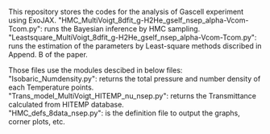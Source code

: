 This repository stores the codes for the analysis of Gascell experiment using ExoJAX. 
"HMC_MultiVoigt_8dfit_g-H2He_gself_nsep_alpha-Vcom-Tcom.py": runs the Bayesian inference by HMC sampling.
"Leastsquare_MultiVoigt_8dfit_g-H2He_gself_nsep_alpha-Vcom-Tcom.py": runs the estimation of the parameters by Least-square methods discribed in Append. B of the paper.

Those files use the modules descibed in below files:
"Isobaric_Numdensity.py": returns the total pressure and number density of each Temperature points.  
"Trans_model_MultiVoigt_HITEMP_nu_nsep.py": returns the Transmittance calculated from HITEMP database.  
"HMC_defs_8data_nsep.py": is the definition file to output the graphs, corner plots, etc.  


